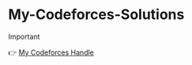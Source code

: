 # My-Codeforces-Solutions

> [!IMPORTANT]
> 👉 [My Codeforces Handle](https://codeforces.com/profile/abdullah.pro)